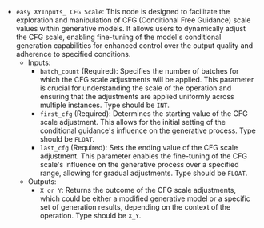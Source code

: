 - `easy XYInputs_ CFG Scale`: This node is designed to facilitate the exploration and manipulation of CFG (Conditional Free Guidance) scale values within generative models. It allows users to dynamically adjust the CFG scale, enabling fine-tuning of the model's conditional generation capabilities for enhanced control over the output quality and adherence to specified conditions.
    - Inputs:
        - `batch_count` (Required): Specifies the number of batches for which the CFG scale adjustments will be applied. This parameter is crucial for understanding the scale of the operation and ensuring that the adjustments are applied uniformly across multiple instances. Type should be `INT`.
        - `first_cfg` (Required): Determines the starting value of the CFG scale adjustment. This allows for the initial setting of the conditional guidance's influence on the generative process. Type should be `FLOAT`.
        - `last_cfg` (Required): Sets the ending value of the CFG scale adjustment. This parameter enables the fine-tuning of the CFG scale's influence on the generative process over a specified range, allowing for gradual adjustments. Type should be `FLOAT`.
    - Outputs:
        - `X or Y`: Returns the outcome of the CFG scale adjustments, which could be either a modified generative model or a specific set of generation results, depending on the context of the operation. Type should be `X_Y`.
